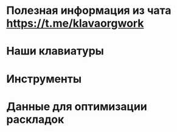 # Полезная информация из чата https://t.me/klavaorgwork

# Наши клавиатуры

# Инструменты

# Данные для оптимизации раскладок
